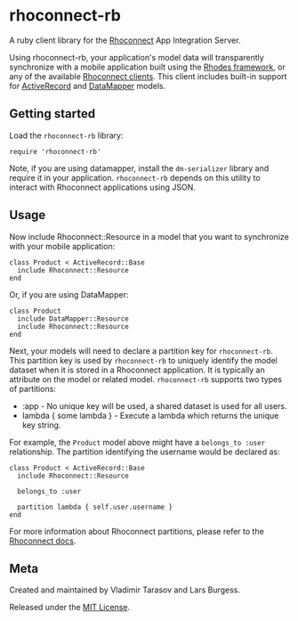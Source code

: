 rhoconnect-rb
===

A ruby client library for the [Rhoconnect](http://rhomobile.com/products/rhosync) App Integration Server.

Using rhoconnect-rb, your application's model data will transparently synchronize with a mobile application built using the [Rhodes framework](http://rhomobile.com/products/rhodes), or any of the available [Rhoconnect clients](http://rhomobile.com/products/rhosync/).  This client includes built-in support for [ActiveRecord](http://ar.rubyonrails.org/) and [DataMapper](http://datamapper.org/) models.

## Getting started

Load the `rhoconnect-rb` library:

	require 'rhoconnect-rb'

Note, if you are using datamapper, install the `dm-serializer` library and require it in your application.  `rhoconnect-rb` depends on this utility to interact with Rhoconnect applications using JSON.
	
## Usage
Now include Rhoconnect::Resource in a model that you want to synchronize with your mobile application:

	class Product < ActiveRecord::Base
	  include Rhoconnect::Resource
	end
	
Or, if you are using DataMapper:

	class Product
	  include DataMapper::Resource
	  include Rhoconnect::Resource
	end
	
Next, your models will need to declare a partition key for `rhoconnect-rb`.  This partition key is used by `rhoconnect-rb` to uniquely identify the model dataset when it is stored in a Rhoconnect application.  It is typically an attribute on the model or related model.  `rhoconnect-rb` supports two types of partitions:

* :app - No unique key will be used, a shared dataset is used for all users.
* lambda { some lambda } - Execute a lambda which returns the unique key string.

For example, the `Product` model above might have a `belongs_to :user` relationship.  The partition identifying the username would be declared as:

	class Product < ActiveRecord::Base
	  include Rhoconnect::Resource
	  
	  belongs_to :user
	
	  partition lambda { self.user.username }
	end
	
For more information about Rhoconnect partitions, please refer to the [Rhoconnect docs](http://docs.rhomobile.com/rhosync/source-adapters#data-partitioning).

## Meta
Created and maintained by Vladimir Tarasov and Lars Burgess.

Released under the [MIT License](http://www.opensource.org/licenses/mit-license.php).